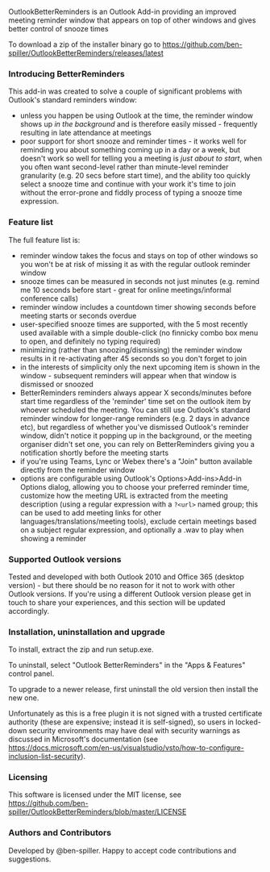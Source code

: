 OutlookBetterReminders is an Outlook Add-in providing an improved meeting reminder window that appears on top of other windows and gives better control of snooze times

To download a zip of the installer binary go to https://github.com/ben-spiller/OutlookBetterReminders/releases/latest

### Introducing BetterReminders
This add-in was created to solve a couple of significant problems with Outlook's standard reminders window:
- unless you happen be using Outlook at the time, the reminder window shows up _in the background_ and is therefore easily missed - frequently resulting in late attendance at meetings
- poor support for short snooze and reminder times - it works well for reminding you about something coming up in a day or a week, but doesn't work so well for telling you a meeting is _just about to start_, when you often want second-level rather than minute-level reminder granularity (e.g. 20 secs before start time), and the ability too quickly select a snooze time and continue with your work it's time to join without the error-prone and fiddly process of typing a snooze time expression. 

### Feature list
The full feature list is:
- reminder window takes the focus and stays on top of other windows so you won't be at risk of missing it as with the regular outlook reminder window
- snooze times can be measured in seconds not just minutes (e.g. remind me 10 seconds before start - great for online meetings/informal conference calls)
- reminder window includes a countdown timer showing seconds before meeting starts or seconds overdue
- user-specified snooze times are supported, with the 5 most recently used available with a simple double-click (no finnicky combo box menu to open, and definitely no typing required)
- minimizing (rather than snoozing/dismissing) the reminder window results in it re-activating after 45 seconds so you don't forget to join
- in the interests of simplicity only the next upcoming item is shown in the window - subsequent reminders will appear when that window is dismissed or snoozed
- BetterReminders reminders always appear X seconds/minutes before start time regardless of the 'reminder' time set on the outlook item by whoever scheduled the meeting. You can still use Outlook's standard reminder window for longer-range reminders (e.g. 2 days in advance etc), but regardless of whether you've dismissed Outlook's reminder window, didn't notice it popping up in the background, or the meeting organiser didn't set one, you can rely on BetterReminders giving you a notification shortly before the meeting starts
- if you're using Teams, Lync or Webex there's a "Join" button available directly from the reminder window
- options are configurable using Outlook's Options>Add-ins>Add-in Options dialog, allowing you to choose your preferred reminder time, 
  customize how the meeting URL is extracted from the meeting description (using a regular expression with a `?<url>` named group; this can be used to add meeting links for other languages/translations/meeting tools), 
  exclude certain meetings based on a subject regular expression, and optionally a .wav to play when showing a reminder

### Supported Outlook versions
Tested and developed with both Outlook 2010 and Office 365 (desktop version) - but there should be no reason for it not to work with other Outlook versions. If you're using a different Outlook version please get in touch to share your experiences, and this section will be updated accordingly. 

### Installation, uninstallation and upgrade
To install, extract the zip and run setup.exe. 

To uninstall, select "Outlook BetterReminders" in the "Apps & Features" control panel. 

To upgrade to a newer release, first uninstall the old version then install the new one. 

Unfortunately as this is a free plugin it is not signed with a trusted certificate authority (these are expensive; instead it is self-signed), 
so users in locked-down security environments may have deal with security warnings as discussed in Microsoft's documentation 
(see https://docs.microsoft.com/en-us/visualstudio/vsto/how-to-configure-inclusion-list-security).

### Licensing
This software is licensed under the MIT license, see https://github.com/ben-spiller/OutlookBetterReminders/blob/master/LICENSE

### Authors and Contributors
Developed by @ben-spiller. Happy to accept code contributions and suggestions. 